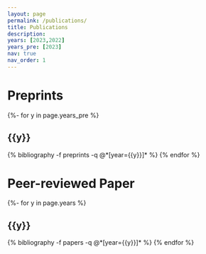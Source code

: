 ```yaml
---
layout: page
permalink: /publications/
title: Publications
description:
years: [2023,2022]
years_pre: [2023]
nav: true
nav_order: 1
---
```

<!-- _pages/publications.md -->
<div class="publications">

<h1>Preprints</h1>
{%- for y in page.years_pre %}
  <h2 class="year">{{y}}</h2>
  {% bibliography -f preprints -q @*[year={{y}}]* %}
{% endfor %}

<h1>Peer-reviewed Paper</h1>
{%- for y in page.years %}
  <h2 class="year">{{y}}</h2>
  {% bibliography -f papers -q @*[year={{y}}]* %}
{% endfor %}

</div>
